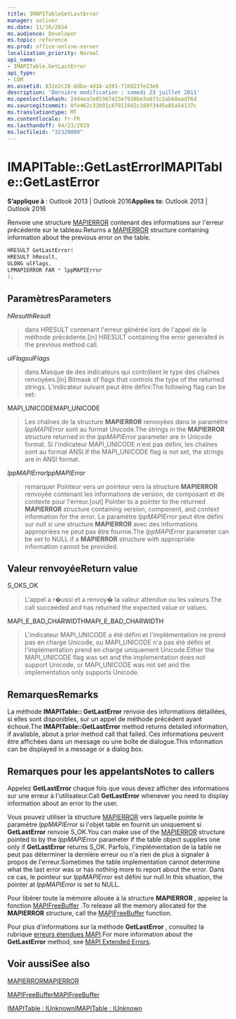 ```yaml
---
title: IMAPITableGetLastError
manager: soliver
ms.date: 11/16/2014
ms.audience: Developer
ms.topic: reference
ms.prod: office-online-server
localization_priority: Normal
api_name:
- IMAPITable.GetLastError
api_type:
- COM
ms.assetid: 832e2c18-ddba-4d18-a391-710d21fe23e6
description: 'Derniére modification : samedi 23 juillet 2011'
ms.openlocfilehash: 2444ea7e05367423e7920be3a871c2ab68aad76d
ms.sourcegitcommit: 8fe462c32b91c87911942c188f3445e85a54137c
ms.translationtype: MT
ms.contentlocale: fr-FR
ms.lasthandoff: 04/23/2019
ms.locfileid: "32329000"
---
```

# <a name="imapitablegetlasterror"></a><span data-ttu-id="80de7-103">IMAPITable::GetLastError</span><span class="sxs-lookup"><span data-stu-id="80de7-103">IMAPITable::GetLastError</span></span>

  
  
<span data-ttu-id="80de7-104">**S’applique à** : Outlook 2013 | Outlook 2016</span><span class="sxs-lookup"><span data-stu-id="80de7-104">**Applies to**: Outlook 2013 | Outlook 2016</span></span> 
  
<span data-ttu-id="80de7-105">Renvoie une structure [MAPIERROR](mapierror.md) contenant des informations sur l'erreur précédente sur le tableau.</span><span class="sxs-lookup"><span data-stu-id="80de7-105">Returns a [MAPIERROR](mapierror.md) structure containing information about the previous error on the table.</span></span> 
  
```cpp
HRESULT GetLastError(
HRESULT hResult,
ULONG ulFlags,
LPMAPIERROR FAR * lppMAPIError
);
```

## <a name="parameters"></a><span data-ttu-id="80de7-106">Paramètres</span><span class="sxs-lookup"><span data-stu-id="80de7-106">Parameters</span></span>

 <span data-ttu-id="80de7-107">_hResult_</span><span class="sxs-lookup"><span data-stu-id="80de7-107">_hResult_</span></span>
  
> <span data-ttu-id="80de7-108">dans HRESULT contenant l'erreur générée lors de l'appel de la méthode précédente.</span><span class="sxs-lookup"><span data-stu-id="80de7-108">[in] HRESULT containing the error generated in the previous method call.</span></span>
    
 <span data-ttu-id="80de7-109">_ulFlags_</span><span class="sxs-lookup"><span data-stu-id="80de7-109">_ulFlags_</span></span>
  
> <span data-ttu-id="80de7-110">dans Masque de des indicateurs qui contrôlent le type des chaînes renvoyées.</span><span class="sxs-lookup"><span data-stu-id="80de7-110">[in] Bitmask of flags that controls the type of the returned strings.</span></span> <span data-ttu-id="80de7-111">L'indicateur suivant peut être défini:</span><span class="sxs-lookup"><span data-stu-id="80de7-111">The following flag can be set:</span></span>
    
<span data-ttu-id="80de7-112">MAPI_UNICODE</span><span class="sxs-lookup"><span data-stu-id="80de7-112">MAPI_UNICODE</span></span> 
  
> <span data-ttu-id="80de7-113">Les chaînes de la structure **MAPIERROR** renvoyées dans le paramètre _lppMAPIError_ sont au format Unicode.</span><span class="sxs-lookup"><span data-stu-id="80de7-113">The strings in the **MAPIERROR** structure returned in the  _lppMAPIError_ parameter are in Unicode format.</span></span> <span data-ttu-id="80de7-114">Si l'indicateur MAPI_UNICODE n'est pas défini, les chaînes sont au format ANSI.</span><span class="sxs-lookup"><span data-stu-id="80de7-114">If the MAPI_UNICODE flag is not set, the strings are in ANSI format.</span></span> 
    
 <span data-ttu-id="80de7-115">_lppMAPIError_</span><span class="sxs-lookup"><span data-stu-id="80de7-115">_lppMAPIError_</span></span>
  
> <span data-ttu-id="80de7-116">remarquer Pointeur vers un pointeur vers la structure **MAPIERROR** renvoyée contenant les informations de version, de composant et de contexte pour l'erreur.</span><span class="sxs-lookup"><span data-stu-id="80de7-116">[out] Pointer to a pointer to the returned **MAPIERROR** structure containing version, component, and context information for the error.</span></span> <span data-ttu-id="80de7-117">Le paramètre _lppMAPIError_ peut être défini sur null si une structure **MAPIERROR** avec des informations appropriées ne peut pas être fournie.</span><span class="sxs-lookup"><span data-stu-id="80de7-117">The  _lppMAPIError_ parameter can be set to NULL if a **MAPIERROR** structure with appropriate information cannot be provided.</span></span> 
    
## <a name="return-value"></a><span data-ttu-id="80de7-118">Valeur renvoyée</span><span class="sxs-lookup"><span data-stu-id="80de7-118">Return value</span></span>

<span data-ttu-id="80de7-119">S_OK</span><span class="sxs-lookup"><span data-stu-id="80de7-119">S_OK</span></span> 
  
> <span data-ttu-id="80de7-120">L'appel a r�ussi et a renvoy� la valeur attendue ou les valeurs.</span><span class="sxs-lookup"><span data-stu-id="80de7-120">The call succeeded and has returned the expected value or values.</span></span>
    
<span data-ttu-id="80de7-121">MAPI_E_BAD_CHARWIDTH</span><span class="sxs-lookup"><span data-stu-id="80de7-121">MAPI_E_BAD_CHARWIDTH</span></span> 
  
> <span data-ttu-id="80de7-122">L'indicateur MAPI_UNICODE a été défini et l'implémentation ne prend pas en charge Unicode, ou MAPI_UNICODE n'a pas été défini et l'implémentation prend en charge uniquement Unicode.</span><span class="sxs-lookup"><span data-stu-id="80de7-122">Either the MAPI_UNICODE flag was set and the implementation does not support Unicode, or MAPI_UNICODE was not set and the implementation only supports Unicode.</span></span>
    
## <a name="remarks"></a><span data-ttu-id="80de7-123">Remarques</span><span class="sxs-lookup"><span data-stu-id="80de7-123">Remarks</span></span>

<span data-ttu-id="80de7-124">La méthode **IMAPITable:: GetLastError** renvoie des informations détaillées, si elles sont disponibles, sur un appel de méthode précédent ayant échoué.</span><span class="sxs-lookup"><span data-stu-id="80de7-124">The **IMAPITable::GetLastError** method returns detailed information, if available, about a prior method call that failed.</span></span> <span data-ttu-id="80de7-125">Ces informations peuvent être affichées dans un message ou une boîte de dialogue.</span><span class="sxs-lookup"><span data-stu-id="80de7-125">This information can be displayed in a message or a dialog box.</span></span> 
  
## <a name="notes-to-callers"></a><span data-ttu-id="80de7-126">Remarques pour les appelants</span><span class="sxs-lookup"><span data-stu-id="80de7-126">Notes to callers</span></span>

<span data-ttu-id="80de7-127">Appelez **GetLastError** chaque fois que vous devez afficher des informations sur une erreur à l'utilisateur.</span><span class="sxs-lookup"><span data-stu-id="80de7-127">Call **GetLastError** whenever you need to display information about an error to the user.</span></span> 
  
<span data-ttu-id="80de7-128">Vous pouvez utiliser la structure [MAPIERROR](mapierror.md) vers laquelle pointe le paramètre _lppMAPIError_ si l'objet table en fournit un uniquement si **GetLastError** renvoie S_OK.</span><span class="sxs-lookup"><span data-stu-id="80de7-128">You can make use of the [MAPIERROR](mapierror.md) structure pointed to by the  _lppMAPIError_ parameter if the table object supplies one only if **GetLastError** returns S_OK.</span></span> <span data-ttu-id="80de7-129">Parfois, l'implémentation de la table ne peut pas déterminer la dernière erreur ou n'a rien de plus à signaler à propos de l'erreur.</span><span class="sxs-lookup"><span data-stu-id="80de7-129">Sometimes the table implementation cannot determine what the last error was or has nothing more to report about the error.</span></span> <span data-ttu-id="80de7-130">Dans ce cas, le pointeur sur _lppMAPIError_ est défini sur null.</span><span class="sxs-lookup"><span data-stu-id="80de7-130">In this situation, the pointer at  _lppMAPIError_ is set to NULL.</span></span> 
  
<span data-ttu-id="80de7-131">Pour libérer toute la mémoire allouée à la structure **MAPIERROR** , appelez la fonction [MAPIFreeBuffer](mapifreebuffer.md) .</span><span class="sxs-lookup"><span data-stu-id="80de7-131">To release all the memory allocated for the **MAPIERROR** structure, call the [MAPIFreeBuffer](mapifreebuffer.md) function.</span></span> 
  
<span data-ttu-id="80de7-132">Pour plus d'informations sur la méthode **GetLastError** , consultez la rubrique [erreurs étendues MAPI](mapi-extended-errors.md).</span><span class="sxs-lookup"><span data-stu-id="80de7-132">For more information about the **GetLastError** method, see [MAPI Extended Errors](mapi-extended-errors.md).</span></span>
  
## <a name="see-also"></a><span data-ttu-id="80de7-133">Voir aussi</span><span class="sxs-lookup"><span data-stu-id="80de7-133">See also</span></span>



[<span data-ttu-id="80de7-134">MAPIERROR</span><span class="sxs-lookup"><span data-stu-id="80de7-134">MAPIERROR</span></span>](mapierror.md)
  
[<span data-ttu-id="80de7-135">MAPIFreeBuffer</span><span class="sxs-lookup"><span data-stu-id="80de7-135">MAPIFreeBuffer</span></span>](mapifreebuffer.md)
  
[<span data-ttu-id="80de7-136">IMAPITable : IUnknown</span><span class="sxs-lookup"><span data-stu-id="80de7-136">IMAPITable : IUnknown</span></span>](imapitableiunknown.md)

